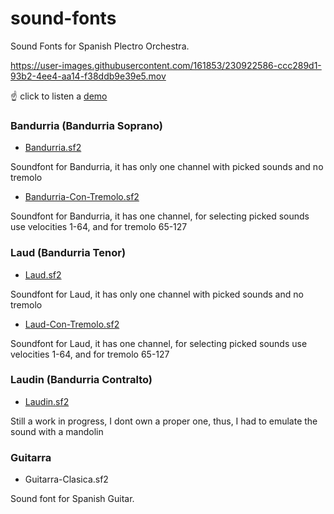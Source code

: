 # sound-fonts
Sound Fonts for Spanish Plectro Orchestra.


https://user-images.githubusercontent.com/161853/230922586-ccc289d1-93b2-4ee4-aa14-f38ddb9e39e5.mov

 ☝️ click to listen a [demo](https://musescore.com/user/46235/scores/10469212/s/uPKnxg)

### Bandurria (Bandurria Soprano)
- [Bandurria.sf2](https://github.com/manolo/sound-fonts/raw/main/Bandurria.sf2)

Soundfont for Bandurria, it has only one channel with picked sounds and no tremolo

- [Bandurria-Con-Tremolo.sf2](https://github.com/manolo/sound-fonts/raw/main/Bandurria-Con-Tremolo.sf2) 

Soundfont for Bandurria, it has one channel, for selecting picked sounds use velocities 1-64, and for tremolo 65-127

### Laud (Bandurria Tenor)
- [Laud.sf2](https://github.com/manolo/sound-fonts/raw/main/Laud.sf2) 

Soundfont for Laud, it has only one channel with picked sounds and no tremolo

- [Laud-Con-Tremolo.sf2](https://github.com/manolo/sound-fonts/raw/main/Laud-Con-Tremolo.sf2) 

Soundfont for Laud, it has one channel, for selecting picked sounds use velocities 1-64, and for tremolo 65-127

### Laudin (Bandurria Contralto)
- [Laudin.sf2](https://github.com/manolo/sound-fonts/raw/main/Laudin.sf2)

Still a work in progress, I dont own a proper one, thus, I had to emulate the sound with a mandolin


### Guitarra
- Guitarra-Clasica.sf2

Sound font for Spanish Guitar.




